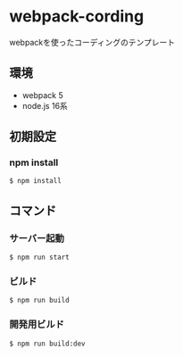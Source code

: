 # webpack-cording
webpackを使ったコーディングのテンプレート

## 環境
* webpack 5
* node.js 16系

## 初期設定

### npm install
```
$ npm install
```

## コマンド

### サーバー起動
```
$ npm run start
```

### ビルド
```
$ npm run build
```

### 開発用ビルド
```
$ npm run build:dev
```